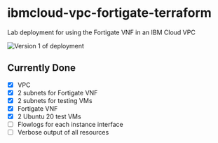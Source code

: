 # ibmcloud-vpc-fortigate-terraform
Lab deployment for using the Fortigate VNF in an IBM Cloud VPC

![Version 1 of deployment](https://dsc.cloud/quickshare/fortigate-single-zone-v1.png)

## Currently Done
 - [x] VPC
 - [x] 2 subnets for Fortigate VNF
 - [x] 2 subnets for testing VMs
 - [x] Fortigate VNF 
 - [x] 2 Ubuntu 20 test VMs
 - [ ] Flowlogs for each instance interface
 - [ ] Verbose output of all resources 

